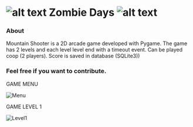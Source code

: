 ![alt text](https://github.com/user-attachments/assets/3ef4e9d7-450d-4a58-b765-d7595cebfb7e)  Zombie Days ![alt text](https://github.com/user-attachments/assets/3ef4e9d7-450d-4a58-b765-d7595cebfb7e)
===============
 

### About

Mountain Shooter is a 2D arcade game developed with Pygame. The game has 2 levels and each level level end with a timeout event.
Can be played coop (2 players).
Score is saved in database (SQLite3))


### Feel free if you want to contribute.



GAME MENU

![Menu](https://github.com/user-attachments/assets/f78e08a6-3f87-4996-8472-0f0730763c8e)

GAME LEVEL 1

![Level1](https://github.com/user-attachments/assets/7ea4b690-737a-474b-b66d-4024392c724d)

